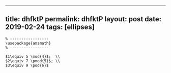 ---
 title: dhfktP
 permalink: dhfktP
 layout: post
 date: 2019-02-24
 tags: [ellipses]
 ---

```latex% Dans le préambule
% -----------------
\usepackage{amsmath}
% -----------------

$1\equiv 5 \mod{4}$;  \\
$2\equiv 7 \pmod{5}$; \\
$3\equiv 9 \pod{6}$
```